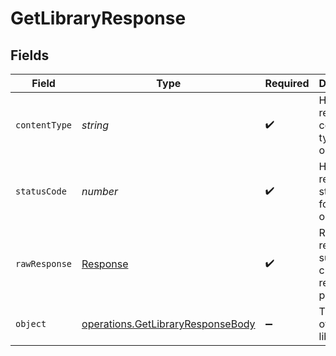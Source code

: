 # GetLibraryResponse


## Fields

| Field                                                                                  | Type                                                                                   | Required                                                                               | Description                                                                            |
| -------------------------------------------------------------------------------------- | -------------------------------------------------------------------------------------- | -------------------------------------------------------------------------------------- | -------------------------------------------------------------------------------------- |
| `contentType`                                                                          | *string*                                                                               | :heavy_check_mark:                                                                     | HTTP response content type for this operation                                          |
| `statusCode`                                                                           | *number*                                                                               | :heavy_check_mark:                                                                     | HTTP response status code for this operation                                           |
| `rawResponse`                                                                          | [Response](https://developer.mozilla.org/en-US/docs/Web/API/Response)                  | :heavy_check_mark:                                                                     | Raw HTTP response; suitable for custom response parsing                                |
| `object`                                                                               | [operations.GetLibraryResponseBody](../../models/operations/getlibraryresponsebody.md) | :heavy_minus_sign:                                                                     | The details of the library                                                             |